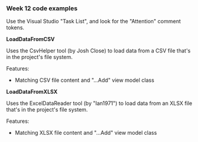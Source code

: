 ### Week 12 code examples

Use the Visual Studio "Task List", and look for the "Attention" comment tokens.  

**LoadDataFromCSV**

Uses the CsvHelper tool (by Josh Close) to load data from a CSV file that's in the project's file system.  

Features:
- Matching CSV file content and "...Add" view model class

**LoadDataFromXLSX**

Uses the ExcelDataReader tool (by "Ian1971") to load data from an XLSX file that's in the project's file system.  

Features:
- Matching XLSX file content and "...Add" view model class
